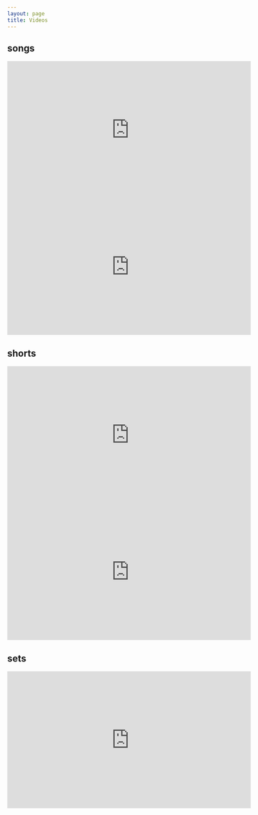 ```yaml
---
layout: page
title: Videos
---
```


## songs

<iframe width="560" height="315" src="https://www.youtube.com/embed/p4bEzRLGDyA?start=29" title="YouTube video player" frameborder="0" allow="accelerometer; autoplay; clipboard-write; encrypted-media; gyroscope; picture-in-picture; web-share" allowfullscreen></iframe>

<iframe width="560" height="315" src="https://www.youtube.com/embed/DdasqD_S3Io?si=oZbYShcnI3PbaRos" title="YouTube video player" frameborder="0" allow="accelerometer; autoplay; clipboard-write; encrypted-media; gyroscope; picture-in-picture; web-share" referrerpolicy="strict-origin-when-cross-origin" allowfullscreen></iframe>


## shorts

<iframe width="560" height="315" src="https://www.youtube.com/embed/1fm8TK-Ez2M?si=ka9Kr9Pyj_FIXR5y" title="YouTube video player" frameborder="0" allow="accelerometer; autoplay; clipboard-write; encrypted-media; gyroscope; picture-in-picture; web-share" referrerpolicy="strict-origin-when-cross-origin" allowfullscreen></iframe>

<iframe width="560" height="315" src="https://www.youtube.com/embed/QO5Y-jYbiPA" title="YouTube video player" frameborder="0" allow="accelerometer; autoplay; clipboard-write; encrypted-media; gyroscope; picture-in-picture; web-share" allowfullscreen></iframe>

## sets

<iframe width="560" height="315" src="https://www.youtube.com/embed/n_cRJL-nYd8?start=735" title="YouTube video player" frameborder="0" allow="accelerometer; autoplay; clipboard-write; encrypted-media; gyroscope; picture-in-picture; web-share" allowfullscreen></iframe>